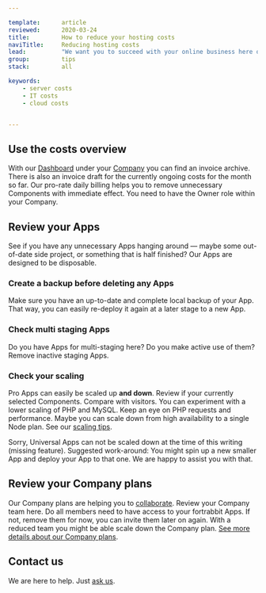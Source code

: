```yaml
---

template:      article
reviewed:      2020-03-24
title:         How to reduce your hosting costs
naviTitle:     Reducing hosting costs
lead:          "We want you to succeed with your online business here on fortrabbit. This article helps you reviewing and cutting down your cloud costs."
group:         tips
stack:         all

keywords:
    - server costs
    - IT costs
    - cloud costs


---
```


## Use the costs overview

With our [Dashboard](/dashboard) under your [Company](/company) you can find an invoice archive. There is also an invoice draft for the currently ongoing costs for the month so far. Our pro-rate daily billing helps you to remove unnecessary Components with immediate effect. You need to have the Owner role within your Company.


## Review your Apps

See if you have any unnecessary Apps hanging around — maybe some out-of-date side project, or something that is half finished? Our Apps are designed to be disposable. 

### Create a backup before deleting any Apps

Make sure you have an up-to-date and complete local backup of your App. That way, you can easily re-deploy it again at a later stage to a new App.


### Check multi staging Apps

Do you have Apps for multi-staging here? Do you make active use of them? Remove inactive staging Apps.


### Check your scaling

Pro Apps can easily be scaled up **and down**. Review if your currently selected Components. Compare with visitors. You can experiment with a lower scaling of PHP and MySQL. Keep an eye on PHP requests and performance. Maybe you can scale down from high availability to a single Node plan. See our [scaling tips](/scaling-pro).

Sorry, Universal Apps can not be scaled down at the time of this writing (missing feature). Suggested work-around: You might spin up a new smaller App and deploy your App to that one. We are happy to assist you with that.


## Review your Company plans

Our Company plans are helping you to [collaborate](/collaboration). Review your Company team here. Do all members need to have access to your fortrabbit Apps. If not, remove them for now, you can invite them later on again. With a reduced team you might be able scale down the Company plan. [See more details about our Company plans](https://www.fortrabbit.com/company-plans).


## Contact us

We are here to help. Just <a class="type-bold" href="#asd" onclick="Intercom('showNewMessage', 'I would like to reduce my costs here. Can you help? Here is my situation: …')">ask us</a>.